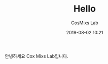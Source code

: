 ﻿---
title: "Hello"
author: CosMixs Lab
date: 2019-08-02 10:21
category: Report
tags: ["info", "kor", "info"]
description: 으앙
image:
  src: 
  copyright: Sung Hyun
---
안녕하세요 Cox Mixs Lab입니다.